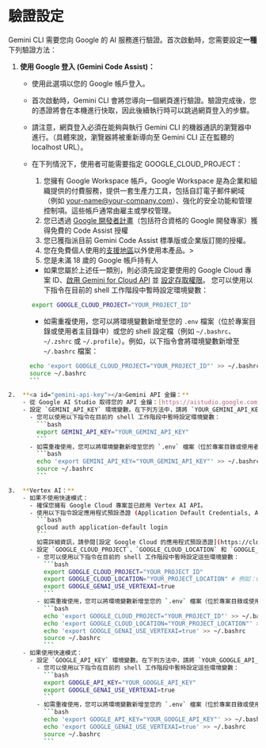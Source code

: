 # 驗證設定

Gemini CLI 需要您向 Google 的 AI 服務進行驗證。首次啟動時，您需要設定**一種**下列驗證方法：

1.  **使用 Google 登入 (Gemini Code Assist)：**
    - 使用此選項以您的 Google 帳戶登入。
    - 首次啟動時，Gemini CLI 會將您導向一個網頁進行驗證。驗證完成後，您的憑證將會在本機進行快取，因此後續執行時可以跳過網頁登入的步驟。
    - 請注意，網頁登入必須在能夠與執行 Gemini CLI 的機器通訊的瀏覽器中進行。（具體來說，瀏覽器將被重新導向至 Gemini CLI 正在監聽的 localhost URL）。
    - <a id="workspace-gca">在下列情況下，使用者可能需要指定 GOOGLE_CLOUD_PROJECT：</a>
      1. 您擁有 Google Workspace 帳戶。Google Workspace 是為企業和組織提供的付費服務，提供一套生產力工具，包括自訂電子郵件網域（例如 your-name@your-company.com）、強化的安全功能和管理控制項。這些帳戶通常由雇主或學校管理。
      1. 您已透過 [Google 開發者計畫](https://developers.google.com/program/plans-and-pricing)（包括符合資格的 Google 開發專家）獲得免費的 Code Assist 授權
      1. 您已獲指派目前 Gemini Code Assist 標準版或企業版訂閱的授權。
      1. 您在免費個人使用的[支援地區](https://developers.google.com/gemini-code-assist/resources/available-locations)以外使用本產品。>
      1. 您是未滿 18 歲的 Google 帳戶持有人
      - 如果您屬於上述任一類別，則必須先設定要使用的 Google Cloud 專案 ID、[啟用 Gemini for Cloud API](https://cloud.google.com/gemini/docs/discover/set-up-gemini#enable-api) 並 [設定存取權限](https://cloud.google.com/gemini/docs/discover/set-up-gemini#grant-iam)。
您可以使用以下指令在目前的 shell 工作階段中暫時設定環境變數：

      ```bash
      export GOOGLE_CLOUD_PROJECT="YOUR_PROJECT_ID"
      ```
      - 如需重複使用，您可以將環境變數新增至您的 `.env` 檔案（位於專案目錄或使用者主目錄中）或您的 shell 設定檔（例如 `~/.bashrc`、`~/.zshrc` 或 `~/.profile`）。例如，以下指令會將環境變數新增至 `~/.bashrc` 檔案：

```bash
      echo 'export GOOGLE_CLOUD_PROJECT="YOUR_PROJECT_ID"' >> ~/.bashrc
      source ~/.bashrc
      ```

2.  **<a id="gemini-api-key"></a>Gemini API 金鑰：**
    - 從 Google AI Studio 取得您的 API 金鑰：[https://aistudio.google.com/app/apikey](https://aistudio.google.com/app/apikey)
    - 設定 `GEMINI_API_KEY` 環境變數。在下列方法中，請將 `YOUR_GEMINI_API_KEY` 替換為您從 Google AI Studio 取得的 API 金鑰：
      - 您可以使用以下指令在目前的 shell 工作階段中暫時設定環境變數：
        ```bash
        export GEMINI_API_KEY="YOUR_GEMINI_API_KEY"
        ```
      - 如需重複使用，您可以將環境變數新增至您的 `.env` 檔案（位於專案目錄或使用者主目錄中）或您的 shell 設定檔（例如 `~/.bashrc`、`~/.zshrc` 或 `~/.profile`）。例如，以下指令會將環境變數新增至 `~/.bashrc` 檔案：
        ```bash
        echo 'export GEMINI_API_KEY="YOUR_GEMINI_API_KEY"' >> ~/.bashrc
        source ~/.bashrc
        ```

3.  **Vertex AI：**
    - 如果不使用快速模式：
      - 確保您擁有 Google Cloud 專案並已啟用 Vertex AI API。
      - 使用以下指令設定應用程式預設憑證 (Application Default Credentials, ADC)：
        ```bash
        gcloud auth application-default login
        ```
        如需詳細資訊，請參閱[設定 Google Cloud 的應用程式預設憑證](https://cloud.google.com/docs/authentication/provide-credentials-adc)。
      - 設定 `GOOGLE_CLOUD_PROJECT`、`GOOGLE_CLOUD_LOCATION` 和 `GOOGLE_GENAI_USE_VERTEXAI` 環境變數。在下列方法中，請將 `YOUR_PROJECT_ID` 和 `YOUR_PROJECT_LOCATION` 替換為您專案的相關值：
        - 您可以使用以下指令在目前的 shell 工作階段中暫時設定這些環境變數：
          ```bash
          export GOOGLE_CLOUD_PROJECT="YOUR_PROJECT_ID"
          export GOOGLE_CLOUD_LOCATION="YOUR_PROJECT_LOCATION" # 例如：us-central1
          export GOOGLE_GENAI_USE_VERTEXAI=true
          ```
        - 如需重複使用，您可以將環境變數新增至您的 `.env` 檔案（位於專案目錄或使用者主目錄中）或您的 shell 設定檔（例如 `~/.bashrc`、`~/.zshrc` 或 `~/.profile`）。例如，以下指令會將環境變數新增至 `~/.bashrc` 檔案：
          ```bash
          echo 'export GOOGLE_CLOUD_PROJECT="YOUR_PROJECT_ID"' >> ~/.bashrc
          echo 'export GOOGLE_CLOUD_LOCATION="YOUR_PROJECT_LOCATION"' >> ~/.bashrc
          echo 'export GOOGLE_GENAI_USE_VERTEXAI=true' >> ~/.bashrc
          source ~/.bashrc
          ```
    - 如果使用快速模式：
      - 設定 `GOOGLE_API_KEY` 環境變數。在下列方法中，請將 `YOUR_GOOGLE_API_KEY` 替換為快速模式提供的 Vertex AI API 金鑰：
        - 您可以使用以下指令在目前的 shell 工作階段中暫時設定這些環境變數：
          ```bash
          export GOOGLE_API_KEY="YOUR_GOOGLE_API_KEY"
          export GOOGLE_GENAI_USE_VERTEXAI=true
          ```
        - 如需重複使用，您可以將環境變數新增至您的 `.env` 檔案（位於專案目錄或使用者主目錄中）或您的 shell 設定檔（例如 `~/.bashrc`、`~/.zshrc` 或 `~/.profile`）。例如，以下指令會將環境變數新增至 `~/.bashrc` 檔案：
          ```bash
          echo 'export GOOGLE_API_KEY="YOUR_GOOGLE_API_KEY"' >> ~/.bashrc
          echo 'export GOOGLE_GENAI_USE_VERTEXAI=true' >> ~/.bashrc
          source ~/.bashrc
          ```

